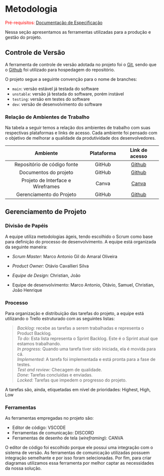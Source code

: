 
# Metodologia

<span style="color:red">Pré-requisitos: <a href="2-Especificação do Projeto.md"> Documentação de Especificação</a></span>

Nessa seção apresentamos as ferramentas utilizadas para a produção e gestão do projeto.

## Controle de Versão

A ferramenta de controle de versão adotada no projeto foi o
[Git](https://git-scm.com/), sendo que o [Github](https://github.com)
foi utilizado para hospedagem do repositório.

O projeto segue a seguinte convenção para o nome de branches:

- `main`: versão estável já testada do software
- `unstable`: versão já testada do software, porém instável
- `testing`: versão em testes do software
- `dev`: versão de desenvolvimento do software

### Relação de Ambientes de Trabalho 

Na tabela a seguir temos a relação dos ambientes de trabalho com suas respectivas plataformas e links de acesso. Cada ambiente foi pensado com o objetivo de melhorar a qualidade da produtividade dos desenvolvedores.

|**Ambiente**|**Plataforma**|**Link de acesso**|
|:---:|:---:|:---:|
|Repositório de código fonte|GitHub|[Github](https://github.com/)|
|Documentos do projeto|GitHub|[Github](https://github.com/)|
|Projeto de Interface e Wireframes |Canva|[Canva](https://www.canva.com/)|
|Gerenciamento do Projeto |GitHub|[Github](https://github.com/) |

## Gerenciamento de Projeto

### Divisão de Papéis

A equipe utiliza metodologias ágeis, tendo escolhido o Scrum como base para definição do processo de desenvolvimento. A equipe está organizada da seguinte maneira:  

* *Scrum Master:* Marco Antonio Gil do Amaral Oliveira

* *Product Owner:*  Otávio Cavallieri Silva

* *Equipe de Design:* Christian, João

* Equipe de desenvolvimento:  Marco Antonio, Otávio, Samuel, Christian, João Henrique

### Processo

Para organização e distribuição das tarefas do projeto, a equipe está utilizando o Trello estruturado com as seguintes listas:
 
 >*Backlog:* recebe as tarefas a serem trabalhadas e representa o Product Backlog.  
>*To do:* Esta lista representa o Sprint Backlog. Este é o Sprint atual que estamos trabalhando.  
>*In progress:* Quando uma tarefa tiver sido iniciada, ela é movida para cá.  
>*Implemented:* A tarefa foi implementada e está pronta para a fase de testes.  
>*Test and review:* Checagem de qualidade.  
>*Done:* Tarefas concluídas e enviadas.  
>*Locked:* Tarefas que impedem o progresso do projeto.  

A tarefas são, ainda, etiquetadas em nível de prioridades: Highest, High, Low 

### Ferramentas

As ferramentas empregadas no projeto são:

- Editor de código: VSCODE
- Ferramentas de comunicação: DISCORD
- Ferramentas de desenho de tela (_wireframing_): CANVA

O editor de código foi escolhido porque ele possui uma integração com o
sistema de versão. As ferramentas de comunicação utilizadas possuem
integração semelhante e por isso foram selecionadas. Por fim, para criar
diagramas utilizamos essa ferramenta por melhor captar as
necessidades da nossa solução.
